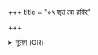 +++
title = "०५ शृतं त्वा हविर्"

+++
<details><summary>मूलम् (GR)</summary>

शृतं त्वा हविर् उप सीदन्तु दैवा  
निसृप्याग्ने पुनर् एनं प्र सीद +++(Bhatt. sarpya)+++  
सोमेन पूतो जठरे सीद ब्रह्मणाम्  
आर्षेयास् ते मा रिषन् प्राशितारः ॥
</details>